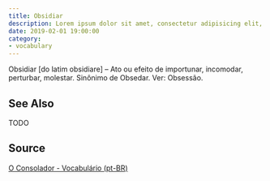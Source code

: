 ```yaml
---
title: Obsidiar
description: Lorem ipsum dolor sit amet, consectetur adipisicing elit, sed do eiusmod tempor incididunt ut labore et dolore magna aliqua.  TODO
date: 2019-02-01 19:00:00
category:
- vocabulary
---
```


Obsidiar [do latim obsidiare] – Ato ou efeito de importunar, incomodar, perturbar, molestar. Sinônimo de Obsedar. Ver: Obsessão.

## See Also
TODO

## Source
[O Consolador - Vocabulário (pt-BR)](http://www.oconsolador.com.br/linkfixo/vocabulario/principal.html)
